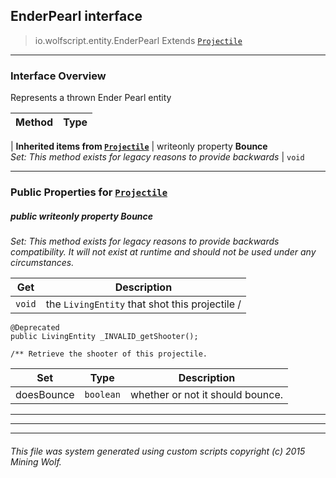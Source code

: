 ## EnderPearl __interface__

>io.wolfscript.entity.EnderPearl
>Extends [`Projectile`](Projectile.md)

---

### Interface Overview

Represents a thrown Ender Pearl entity

Method | Type   
--- | :--- 
 |
__Inherited items from [`Projectile`](Projectile.md)__ |
 writeonly property __Bounce__ <br> _Set: This method exists for legacy reasons to provide backwards_ | `void`





---


### Public Properties for [`Projectile`](Projectile.md)

##### <a id='bounce'></a>public  writeonly property __Bounce__

_Set: This method exists for legacy reasons to provide backwards compatibility. It will not exist at runtime and should not be used under any circumstances._

Get | Description
--- | --- 
`void` | the `LivingEntity` that shot this projectile /
    @Deprecated
    public LivingEntity _INVALID_getShooter();

    /** Retrieve the shooter of this projectile.

Set | Type | Description  
--- | --- | --- 
doesBounce | `boolean` | whether or not it should bounce.


---
---


---


###### This file was system generated using custom scripts copyright (c) 2015 Mining Wolf.
	

